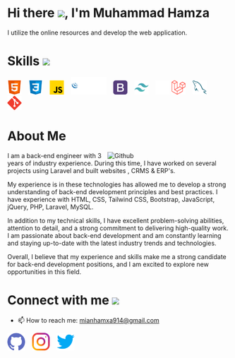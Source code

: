 <h1> Hi there <img src = "https://raw.githubusercontent.com/MartinHeinz/MartinHeinz/master/wave.gif" width='50px'>, I'm Muhammad Hamza </h1>
I utilize the online resources and develop the web application.
<br>

<h1> Skills <img src = "https://media2.giphy.com/media/QssGEmpkyEOhBCb7e1/giphy.gif?cid=ecf05e47a0n3gi1bfqntqmob8g9aid1oyj2wr3ds3mg700bl&rid=giphy.gif" width = 32px> </h1>

<img width ='32px' src ='icons/html.svg' style='margin-right:12px'> <img width ='32px' src ='icons/css.svg' style='margin-right:12px'> <img width ='32px' src ='icons/javascript.svg' style='margin-right:12px'> <img width ='80px' src ='icons/jquery.svg' style='margin-right:12px'> <img width ='32px' src ='icons/bootstrap.svg' style='margin-right:12px'> <img width ='32px' src ='icons/tailwind.svg' style='margin-right:12px'> <img width ='32px' style="color:#fff" src ='icons/php.svg' style='margin-right:12px'> <img width ='32px' src ='icons/laravel.svg' style='margin-right:12px'> <img width ='32px' src ='icons/mysql.svg' style='margin-right:12px'> <img width ='32px' src ='icons/git.svg' style='margin-right:12px'>

<h1> About Me </h1>
<img width="55%" align="right" alt="Github" src="https://raw.githubusercontent.com/onimur/.github/master/.resources/git-header.svg" />

I am a back-end engineer with 3 years of industry experience. During this time, I have worked on several projects using Laravel  and built websites , CRMS & ERP's.

My experience is in these technologies has allowed me to develop a strong understanding of back-end development principles and best practices. I have experience with HTML, CSS, Tailwind CSS, Bootstrap, JavaScript, jQuery, PHP, Laravel, MySQL.

In addition to my technical skills, I have excellent problem-solving abilities, attention to detail, and a strong commitment to delivering high-quality work. I am passionate about back-end development and am constantly learning and staying up-to-date with the latest industry trends and technologies.

Overall, I believe that my experience and skills make me a strong candidate for back-end development positions, and I am excited to explore new opportunities in this field.

<h1> Connect with me <img src='https://raw.githubusercontent.com/ShahriarShafin/ShahriarShafin/main/Assets/handshake.gif' width="100px"> </h1>

- 📫 How to reach me: mianhamxa914@gmail.com 


[<img src='icons/github.svg' alt='github' height='40' style='margin-right:12px'>](https://github.com/MuhammadHamza0147)  [<img src='icons/instagram.svg' alt='instagram' height='40' style='margin-right:12px'>](https://www.instagram.com/_mr_hamxa/)  [<img src='icons/twitter.svg' alt='twitter' height='40' style='margin-right:12px'>](https://twitter.com/mr_hamxa266)
